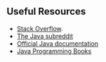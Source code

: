 ## Useful Resources

* [Stack Overflow](http://stackoverflow.com/questions/tagged/java).
* [The Java subreddit](https://www.reddit.com/r/java)
* [Official Java documentation](https://docs.oracle.com/en/java/javase/11/docs/api/index.html)
* [Java Programming Books](https://github.com/vhf/free-programming-books/blob/master/free-programming-books.md#java)

